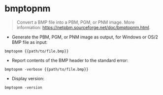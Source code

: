 # bmptopnm

> Convert a BMP file into a PBM, PGM, or PNM image.
> More information: <https://netpbm.sourceforge.net/doc/bmptopnm.html>.

- Generate the PBM, PGM, or PNM image as output, for Windows or OS/2 BMP file as input:

`bmptopnm {{path/to/file.bmp}}`

- Report contents of the BMP header to the standard error:

`bmptopnm -verbose {{path/to/file.bmp}}`

- Display version:

`bmptopnm -version`
